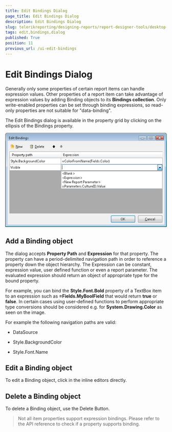 ```yaml
---
title: Edit Bindings Dialog
page_title: Edit Bindings Dialog 
description: Edit Bindings Dialog
slug: telerikreporting/designing-reports/report-designer-tools/desktop-designers/tools/edit-bindings-dialog
tags: edit,bindings,dialog
published: True
position: 11
previous_url: /ui-edit-bindings
---
```


# Edit Bindings Dialog

Generally only some properties of certain report items can handle expression values. Other properties of a report item can take advantage of expression values by adding Binding objects to its __Bindings collection__. Only write-enabled properties can be set through binding expressions, so read-only properties are not suitable for "data-binding".

The Edit Bindings dialog is available in the property grid by clicking on the ellipsis of the Bindings property. 

  ![](images/UI/Bindings.png)

## Add a Binding object

The dialog accepts __Property Path__ and __Expression__ for that property. The property can have a period-delimited navigation path in order to reference a property down the object hierarchy. The Expression can be constant, expression value, user defined function or even a report parameter. The evaluated expression should return an object of appropriate type for the bound property.

For example, you can bind the __Style.Font.Bold__ property of a TextBox item to an expression such as __=Fields.MyBoolField__ that would return __true__ or __false__. In certain cases using user-defined functions to perform appropriate type conversions should be considered e.g. for __System.Drawing.Color__ as seen on the image.

For example the following navigation paths are valid: 

* DataSource                 

* Style.BackgroundColor                 

* Style.Font.Name                 


## Edit a Binding object

To edit a Binding object, click in the inline editors directly.

## Delete a Binding object

To delete a Binding object, use the Delete Button.

> Not all item properties support expression bindings. Please refer to the API reference to check if a property supports binding. 

